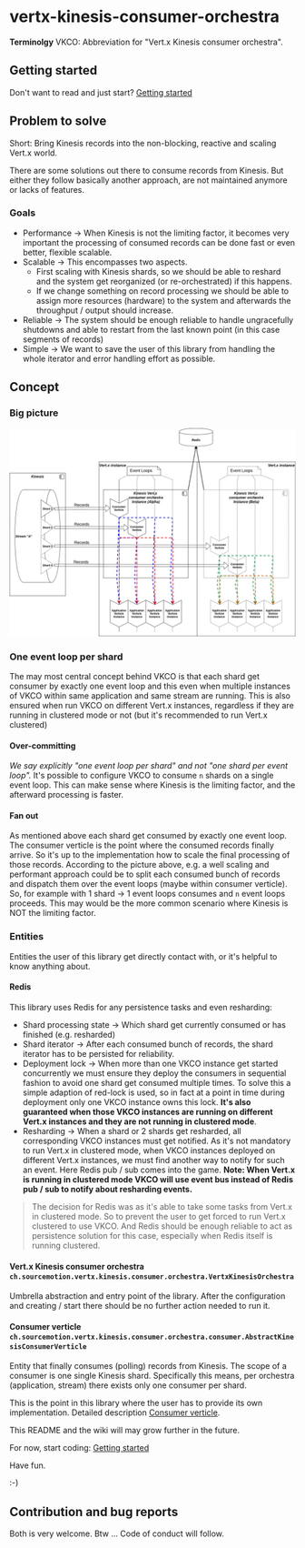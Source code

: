 # vertx-kinesis-consumer-orchestra
**Terminolgy**
VKCO: Abbreviation for "Vert.x Kinesis consumer orchestra". 

## Getting started
Don't want to read and just start? [Getting started](https://github.com/wem/vertx-kinesis-consumer-orchestra/wiki/Getting-started) 

## Problem to solve
Short: Bring Kinesis records into the non-blocking, reactive and scaling Vert.x world. 

There are some solutions out there to consume records from Kinesis. But either they follow basically another approach, 
are not maintained anymore or lacks of features.

### Goals
- Performance -> When Kinesis is not the limiting factor, it becomes very important the processing of consumed records
can be done fast or even better, flexible scalable.
- Scalable -> This encompasses two aspects.
    - First scaling with Kinesis shards, so we should be able to reshard and the system get reorganized (or re-orchestrated)
    if this happens.
    - If we change something on record processing we should be able to assign more resources (hardware) to the system and
    afterwards the throughput / output should increase.
- Reliable -> The system should be enough reliable to handle ungracefully shutdowns and able to restart from the last known point
(in this case segments of records)
- Simple -> We want to save the user of this library from handling the whole iterator and error handling effort as possible.

## Concept
### Big picture

![Explanation](doc/explanation.png)

### One event loop per shard
The may most central concept behind VKCO is that each shard get consumer by exactly one event loop and this even when
multiple instances of VKCO within same application and same stream are running. This is also ensured when run VKCO
on different Vert.x instances, regardless if they are running in clustered mode or not (but it's recommended to run Vert.x clustered)

#### Over-committing
_We say explicitly "one event loop per shard" and not "one shard per event loop"._ It's possible to configure VKCO to consume
`n` shards on a single event loop. This can make sense where Kinesis is the limiting factor, and the afterward processing
is faster.

#### Fan out
As mentioned above each shard get consumed by exactly one event loop. The consumer verticle is the point where the consumed
records finally arrive. So it's up to the implementation how to scale the final processing of those records. According to
the picture above, e.g. a well scaling and performant approach could be to split each consumed bunch of records and dispatch them
over the event loops (maybe within consumer verticle). 
So, for example with 1 shard -> 1 event loops consumes and `n` event loops proceeds. This may would be the more common 
scenario where Kinesis is NOT the limiting factor.

### Entities
Entities the user of this library get directly contact with, or it's helpful to know anything about.

#### Redis
This library uses Redis for any persistence tasks and even resharding:
- Shard processing state -> Which shard get currently consumed or has finished (e.g. resharded)
- Shard iterator -> After each consumed bunch of records, the shard iterator has to be persisted for reliability.
- Deployment lock -> When more than one VKCO instance get started concurrently we must ensure they deploy the consumers
in sequential fashion to avoid one shard get consumed multiple times. To solve this a simple adaption of red-lock is used,
so in fact at a point in time during deployment only one VKCO instance owns this lock. **It's also guaranteed
when those VKCO instances are running on different Vert.x instances and they are not running in clustered mode**.
- Resharding -> When a shard or 2 shards get resharded, all corresponding VKCO instances must get notified.
As it's not mandatory to run Vert.x in clustered mode, when VKCO instances deployed on different Vert.x instances, we
must find another way to notify for such an event. Here Redis pub / sub comes into the game. **Note: When Vert.x is running
in clustered mode VKCO will use event bus instead of Redis pub / sub to notify about resharding events.**

> The decision for Redis was as it's able to take some tasks from Vert.x in clustered mode. So to prevent the user to
> get forced to run Vert.x clustered to use VKCO. And Redis should be enough reliable to act as persistence solution 
> for this case, especially when Redis itself is running clustered.

#### Vert.x Kinesis consumer orchestra `ch.sourcemotion.vertx.kinesis.consumer.orchestra.VertxKinesisOrchestra`
Umbrella abstraction and entry point of the library. After the configuration and creating / start there should be no further action
needed to run it.

#### Consumer verticle `ch.sourcemotion.vertx.kinesis.consumer.orchestra.consumer.AbstractKinesisConsumerVerticle`
Entity that finally consumes (polling) records from Kinesis. The scope of a consumer is one single Kinesis shard.
Specifically this means, per orchestra (application, stream) there exists only one consumer per shard.

This is the point in this library where the user has to provide its own implementation. 
Detailed description [Consumer verticle](https://github.com/wem/vertx-kinesis-consumer-orchestra/wiki/Consumer-verticle).

This README and the wiki will may grow further in the future. 

For now, start coding: [Getting started](https://github.com/wem/vertx-kinesis-consumer-orchestra/wiki/Getting-started)

Have fun.

:-)

## Contribution and bug reports
Both is very welcome. Btw ... Code of conduct will follow.
